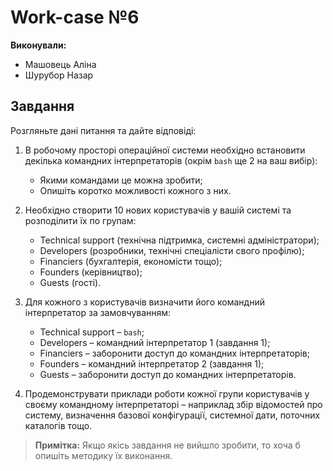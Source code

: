 # Work-case №6

**Виконували:**

- Машовець Аліна
- Шурубор Назар

## Завдання

Розгляньте дані питання та дайте відповіді:

1. В робочому просторі операційної системи необхідно встановити декілька командних інтерпретаторів (окрім `bash` ще 2 на ваш вибір):
    - Якими командами це можна зробити;
    - Опишіть коротко можливості кожного з них.

2. Необхідно створити 10 нових користувачів у вашій системі та розподілити їх по групам:
    - Technical support (технічна підтримка, системні адміністратори);
    - Developers (розробники, технічні спеціалісти свого профілю);
    - Financiers (бухгалтерія, економісти тощо);
    - Founders (керівництво);
    - Guests (гості).

3. Для кожного з користувачів визначити його командний інтерпретатор за замовчуванням:
    - Technical support – `bash`;
    - Developers – командний інтерпретатор 1 (завдання 1);
    - Financiers – заборонити доступ до командних інтерпретаторів;
    - Founders – командний інтерпретатор 2 (завдання 1);
    - Guests – заборонити доступ до командних інтерпретаторів.

4. Продемонструвати приклади роботи кожної групи користувачів у своєму командному інтерпретаторі – наприклад збір відомостей про систему, визначення базової конфігурації, системної дати, поточних каталогів тощо.

> **Примітка:** Якщо якісь завдання не вийшло зробити, то хоча б опишіть методику їх виконання.
